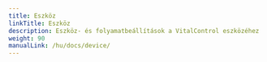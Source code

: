 ```yaml
---
title: Eszköz
linkTitle: Eszköz
description: Eszköz- és folyamatbeállítások a VitalControl eszközéhez
weight: 90
manualLink: /hu/docs/device/
---
```

<script>
  window.location.href = "/hu/docs/device/";
</script>
